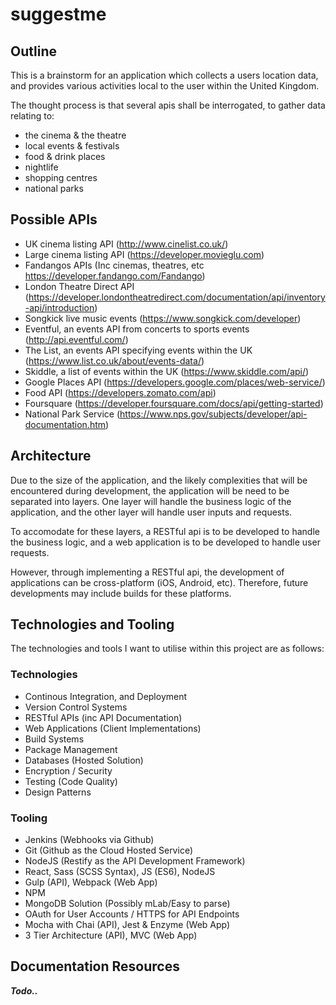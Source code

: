 # suggestme

## Outline

This is a brainstorm for an application which collects a users location data, and provides various activities local to the user within the United Kingdom.

The thought process is that several apis shall be interrogated, to gather data relating to:

- the cinema & the theatre
- local events & festivals
- food & drink places
- nightlife
- shopping centres
- national parks

## Possible APIs

- UK cinema listing API (http://www.cinelist.co.uk/)
- Large cinema listing API (https://developer.movieglu.com)
- Fandangos APIs (Inc cinemas, theatres, etc https://developer.fandango.com/Fandango)
- London Theatre Direct API (https://developer.londontheatredirect.com/documentation/api/inventory-api/introduction)
- Songkick live music events (https://www.songkick.com/developer)
- Eventful, an events API from concerts to sports events (http://api.eventful.com/)
- The List, an events API specifying events within the UK (https://www.list.co.uk/about/events-data/)
- Skiddle, a list of events within the UK (https://www.skiddle.com/api/)
- Google Places API (https://developers.google.com/places/web-service/)
- Food API (https://developers.zomato.com/api)
- Foursquare (https://developer.foursquare.com/docs/api/getting-started)
- National Park Service (https://www.nps.gov/subjects/developer/api-documentation.htm)

## Architecture

Due to the size of the application, and the likely complexities that will be encountered during development, the application will be need to be separated into layers. One layer will handle the business logic of the application, and the other layer will handle user inputs and requests.

To accomodate for these layers, a RESTful api is to be developed to handle the business logic, and a web application is to be developed to handle user requests.

However, through implementing a RESTful api, the development of applications can be cross-platform (iOS, Android, etc). Therefore, future developments may include builds for these platforms.

## Technologies and Tooling

The technologies and tools I want to utilise within this project are as follows:

### Technologies

- Continous Integration, and Deployment
- Version Control Systems
- RESTful APIs (inc API Documentation)
- Web Applications (Client Implementations)
- Build Systems
- Package Management
- Databases (Hosted Solution)
- Encryption / Security
- Testing (Code Quality)
- Design Patterns

### Tooling

- Jenkins (Webhooks via Github)
- Git (Github as the Cloud Hosted Service)
- NodeJS (Restify as the API Development Framework)
- React, Sass (SCSS Syntax), JS (ES6), NodeJS
- Gulp (API), Webpack (Web App)
- NPM
- MongoDB Solution (Possibly mLab/Easy to parse)
- OAuth for User Accounts / HTTPS for API Endpoints
- Mocha with Chai (API), Jest & Enzyme (Web App)
- 3 Tier Architecture (API), MVC (Web App)

## Documentation Resources

**_Todo.._**
